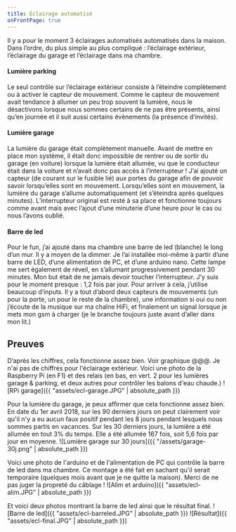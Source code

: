 ```yaml
---
title: Éclairage automatisé
onFrontPage: true
---
```


Il y a pour le moment 3 éclairages automatisés automatisés dans la maison. Dans l’ordre, du plus simple au plus compliqué : l’éclairage extérieur, l’éclairage du garage et l’éclairage dans ma chambre.

#### Lumière parking
Le seul contrôle sur l’éclairage extérieur consiste à l’éteindre complètement ou à activer le capteur de mouvement. Comme le capteur de mouvement avait tendance à allumer un peu trop souvent la lumière, nous le désactivons lorsque nous sommes certains de ne pas être présents, ainsi qu’en journée et il suit aussi certains évènements (la présence d’invités).

#### Lumière garage
La lumière du garage était complètement manuelle. Avant de mettre en place mon système, il était donc impossible de rentrer ou de sortir du garage (en voiture) lorsque la lumière était allumée, vu que le conducteur était dans la voiture et n’avait donc pas accès à l’interrupteur !
J’ai ajouté un capteur (de courant sur le fusible lié) aux portes du garage afin de pouvoir savoir lorsqu’elles sont en mouvement. Lorsqu’elles sont en mouvement, la lumière du garage s’allume automatiquement (et s’éteindra après quelques minutes). L’interrupteur original est resté à sa place et fonctionne toujours comme avant mais avec l’ajout d’une minuterie d’une heure pour le cas ou nous l’avons oublié.

#### Barre de led
Pour le fun, j’ai ajouté dans ma chambre une barre de led (blanche) le long d’un mur. Il y a moyen de la dimmer. Je l’ai installée moi-même à partir d’une barre de LED, d’une alimentation de PC, et d’une arduino nano. Cette lampe me sert également de réveil, en s’allumant progressivement pendant 30 minutes. Mon but était de ne jamais devoir toucher l’interrupteur. J’y suis pour le moment presque : 1,2 fois par jour.
Pour arriver à cela, j’utilise beaucoup d’inputs. Il y a tout d’abord deux capteurs de mouvements (un pour la porte, un pour le reste de la chambre), une information si oui ou non j’écoute de la musique sur ma chaîne HiFi, et finalement un signal lorsque je mets mon gsm à charger (je le branche toujours juste avant d’aller dans mon lit.)

<!--more-->
## Preuves
D’après les chiffres, cela fonctionne assez bien. Voir graphique @@@.
Je n'ai pas de chiffres pour l'éclairage extérieur.
Voici une photo de la Raspberry Pi (en F1) et des relais (en bas, en vert. 2 pour les lumières garage & parking, et deux autres pour contrôler les balons d'eau chaude.)
![RPi garage]({{ "assets/ecl-garage.JPG" | absolute_path }})

Pour la lumière du garage, je peux affirmer que cela fonctionne assez bien. En date du 1er avril 2018, sur les 90 derniers jours on peut clairement voir qu'il n'y a eu aucun faux positif pendant les 8 jours pendant lesquels nous sommes partis en vacances. Sur les 30 derniers jours, la lumière a été allumée en tout 3% du temps. Elle a été allumée 167 fois, soit 5,6 fois par jour en moyenne.
![Lumière garage sur 30 jours]({{ "/assets/garage-30j.png" | absolute_path }})

Voici une photo de l'arduino et de l'alimentation de PC qui contrôle la barre de led dans ma chambre. Ce montage a été fait en sachant qu'il serait temporaire (quelques mois avant que je ne quitte la maison). Merci de ne pas juger la propreté du câblage !
![Alim et arduino]({{ "assets/ecl-alim.JPG" | absolute_path }})

Et voici deux photos montrant la barre de led ainsi que le résultat final.
![Barre de led]({{ "assets/ecl-barreled.JPG" | absolute_path }})
![Résultat]({{ "assets/ecl-final.JPG" | absolute_path }})
